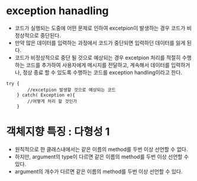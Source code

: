 # exception hanadling
* 코드가 실행되는 도중에 어떤 문제로 인하여 excetpion이 발생하는 경우 코드가 비정상적으로 중단된다.
* 만약 많은 데이터를 입력하는 과정에서 코드가 중단되면 입력하던 데이터를 잃게 된다.
* 코드가 비정상적으로 중단 될 것으로 예상되는 경우 excetpion 처리를 적절히 수행하는 코드를 추가하여
사용자에게 메시지를 전달하고, 계속해서 데이터를 입력하거나, 정상 종료 할 수 있도록 
수행하는 코드를 exception handling이라고 한다.

```
try {
		//excetpion 발생할 것으로 예상되는 코드
	} catch( Exception e){
		//어떻게 처리 할 것인가
	}
```

# 객체지향 특징 : 다형성 1
* 원칙적으로 한 클래스내에서는 같은 이름의 method를 두번 이상 선언할 수 없다.
* 하지만, argument의 type이 다르면 같은 이름의 method를 두번 이상 선언할 수 있다.
* argument의 개수가 다르면 같은 이름의 method를 두번 이상 선언할 수 있다.